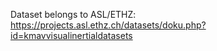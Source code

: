 Dataset belongs to ASL/ETHZ: https://projects.asl.ethz.ch/datasets/doku.php?id=kmavvisualinertialdatasets
